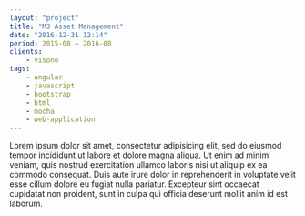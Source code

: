 ```yaml
---
layout: "project"
title: "M3 Asset Management"
date: "2016-12-31 12:14"
period: 2015-08 – 2016-08
clients:
    - visono
tags:
    - angular
    - javascript
    - bootstrap
    - html
    - mocha
    - web-application
---
```

Lorem ipsum dolor sit amet, consectetur adipisicing elit, sed do eiusmod tempor incididunt ut labore et dolore magna aliqua. Ut enim ad minim veniam, quis nostrud exercitation ullamco laboris nisi ut aliquip ex ea commodo consequat. Duis aute irure dolor in reprehenderit in voluptate velit esse cillum dolore eu fugiat nulla pariatur. Excepteur sint occaecat cupidatat non proident, sunt in culpa qui officia deserunt mollit anim id est laborum.
